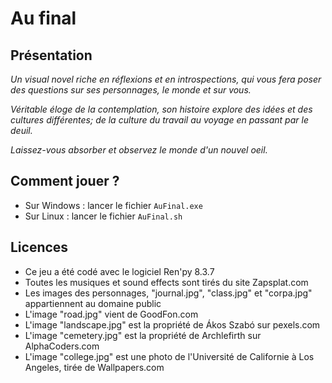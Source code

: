 # Au final

## Présentation

_Un visual novel riche en réflexions et en introspections, qui vous fera poser des questions sur ses personnages, le monde et sur vous._

_Véritable éloge de la contemplation, son histoire explore des idées et des cultures différentes; de la culture du travail au voyage en passant par le deuil._

_Laissez-vous absorber et observez le monde d'un nouvel oeil._

## Comment jouer ?

+ Sur Windows : lancer le fichier `AuFinal.exe`
+ Sur Linux : lancer le fichier `AuFinal.sh`

## Licences

+ Ce jeu a été codé avec le logiciel Ren'py 8.3.7
+ Toutes les musiques et sound effects sont tirés du site Zapsplat.com
+ Les images des personnages, "journal.jpg", "class.jpg" et "corpa.jpg" appartiennent au domaine public
+ L'image "road.jpg" vient de GoodFon.com
+ L'image "landscape.jpg" est la propriété de Ákos Szabó sur pexels.com
+ L'image "cemetery.jpg" est la propriété de Archlefirth sur AlphaCoders.com
+ L'image "college.jpg" est une photo de l'Université de Californie à Los Angeles, tirée de Wallpapers.com
